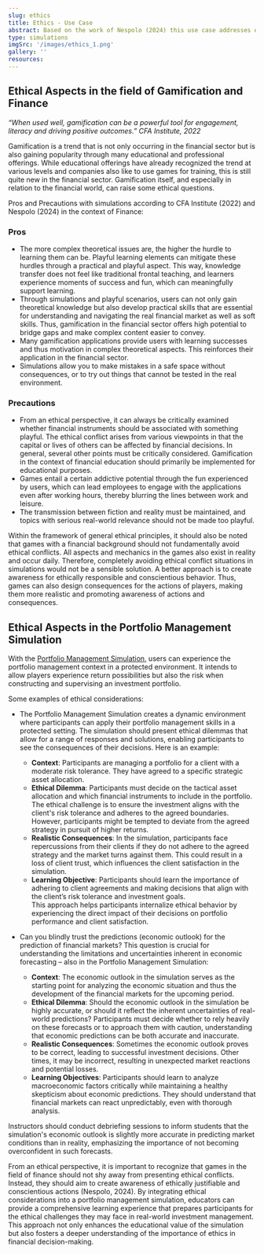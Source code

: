 ```yaml
---
slug: ethics
title: Ethics - Use Case
abstract: Based on the work of Nespolo (2024) this use case addresses ethical aspects in the context of gamification and Game-Based Learning in Finance. First, the topic is discussed in general and thereafter more specific in the context of a Portfolio Management Simulation.
type: simulations
imgSrc: '/images/ethics_1.png'
gallery: ''
resources:
---
```


## Ethical Aspects in the field of Gamification and Finance

*“When used well, gamification can be a powerful tool for engagement, literacy and driving positive outcomes.” CFA Institute, 2022*

Gamification is a trend that is not only occurring in the financial sector but is also gaining popularity through many educational and professional offerings. While educational offerings have already recognized the trend at various levels and companies also like to use games for training, this is still quite new in the financial sector. Gamification itself, and especially in relation to the financial world, can raise some ethical questions.

Pros and Precautions with simulations according to CFA Institute (2022) and Nespolo (2024) in the context of Finance: 

### Pros
- The more complex theoretical issues are, the higher the hurdle to learning them can be. Playful learning elements can mitigate these hurdles through a practical and playful aspect. This way, knowledge transfer does not feel like traditional frontal teaching, and learners experience moments of success and fun, which can meaningfully support learning. 
- Through simulations and playful scenarios, users can not only gain theoretical knowledge but also develop practical skills that are essential for understanding and navigating the real financial market as well as soft skills. Thus, gamification in the financial sector offers high potential to bridge gaps and make complex content easier to convey. 
- Many gamification applications provide users with learning successes and thus motivation in complex theoretical aspects. This reinforces their application in the financial sector.  
- Simulations allow you to make mistakes in a safe space without consequences, or to try out things that cannot be tested in the real environment. 

### Precautions
- From an ethical perspective, it can always be critically examined whether financial instruments should be associated with something playful. The ethical conflict arises from various viewpoints in that the capital or lives of others can be affected by financial decisions. In general, several other points must be critically considered. Gamification in the context of financial education should primarily be implemented for educational purposes. 
- Games entail a certain addictive potential through the fun experienced by users, which can lead employees to engage with the applications even after working hours, thereby blurring the lines between work and leisure.
- The transmission between fiction and reality must be maintained, and topics with serious real-world relevance should not be made too playful. 

Within the framework of general ethical principles, it should also be noted that games with a financial background should not fundamentally avoid ethical conflicts. All aspects and mechanics in the games also exist in reality and occur daily. Therefore, completely avoiding ethical conflict situations in simulations would not be a sensible solution. A better approach is to create awareness for ethically responsible and conscientious behavior. Thus, games can also design consequences for the actions of players, making them more realistic and promoting awareness of actions and consequences.

## Ethical Aspects in the Portfolio Management Simulation

With the [Portfolio Management Simulation](https://www.gbl.uzh.ch/games/portfolio-management-simulation), users can experience the portfolio management context in a protected environment. It intends to allow players experience return possibilities but also the risk when constructing and supervising an investment portfolio. 

Some examples of ethical considerations: 

- The Portfolio Management Simulation creates a dynamic environment where participants can apply their portfolio management skills in a protected setting. The simulation should present ethical dilemmas that allow for a range of responses and solutions, enabling participants to see the consequences of their decisions. Here is an example: 
  - **Context**: Participants are managing a portfolio for a client with a moderate risk tolerance. They have agreed to a specific strategic asset allocation. 
  - **Ethical Dilemma**: Participants must decide on the tactical asset allocation and which financial instruments to include in the portfolio. The ethical challenge is to ensure the investment aligns with the client's risk tolerance and adheres to the agreed boundaries. However, participants might be tempted to deviate from the agreed strategy in pursuit of higher returns. 
  - **Realistic Consequences**: In the simulation, participants face repercussions from their clients if they do not adhere to the agreed strategy and the market turns against them. This could result in a loss of client trust, which influences the client satisfaction in the simulation.  
  - **Learning Objective**: Participants should learn the importance of adhering to client agreements and making decisions that align with the client’s risk tolerance and investment goals.  
This approach helps participants internalize ethical behavior by experiencing the direct impact of their decisions on portfolio performance and client satisfaction. 

- Can you blindly trust the predictions (economic outlook) for the prediction of financial markets? This question is crucial for understanding the limitations and uncertainties inherent in economic forecasting – also in the Portfolio Management Simulation: 
  - **Context**: The economic outlook in the simulation serves as the starting point for analyzing the economic situation and thus the development of the financial markets for the upcoming period.  
  - **Ethical Dilemma**: Should the economic outlook in the simulation be highly accurate, or should it reflect the inherent uncertainties of real-world predictions? Participants must decide whether to rely heavily on these forecasts or to approach them with caution, understanding that economic predictions can be both accurate and inaccurate. 
  - **Realistic Consequences**: Sometimes the economic outlook proves to be correct, leading to successful investment decisions. Other times, it may be incorrect, resulting in unexpected market reactions and potential losses. 
  - **Learning Objectives**: Participants should learn to analyze macroeconomic factors critically while maintaining a healthy skepticism about economic predictions. They should understand that financial markets can react unpredictably, even with thorough analysis. 

Instructors should conduct debriefing sessions to inform students that the simulation's economic outlook is slightly more accurate in predicting market conditions than in reality, emphasizing the importance of not becoming overconfident in such forecasts. 

From an ethical perspective, it is important to recognize that games in the field of finance should not shy away from presenting ethical conflicts. Instead, they should aim to create awareness of ethically justifiable and conscientious actions (Nespolo, 2024). By integrating ethical considerations into a portfolio management simulation, educators can provide a comprehensive learning experience that prepares participants for the ethical challenges they may face in real-world investment management. This approach not only enhances the educational value of the simulation but also fosters a deeper understanding of the importance of ethics in financial decision-making. 
